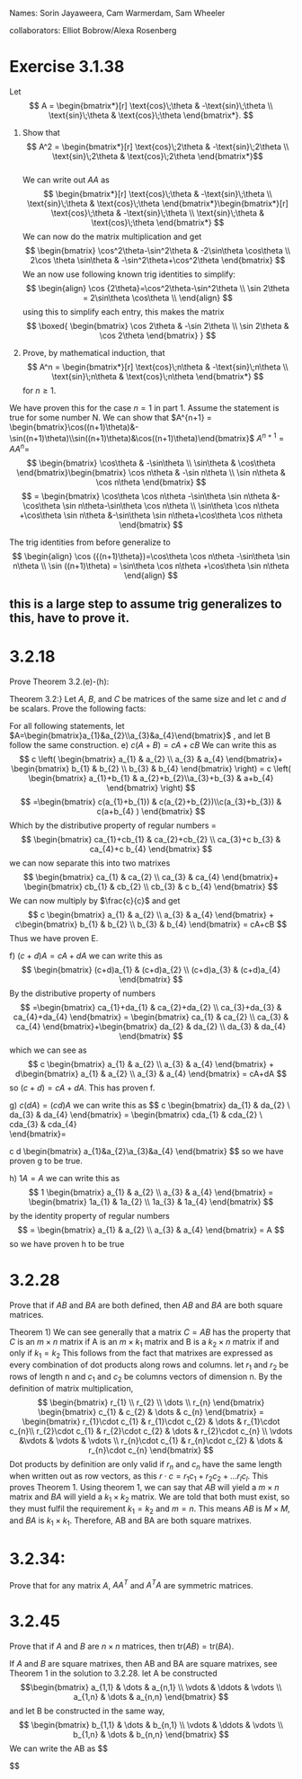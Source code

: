 Names:  Sorin Jayaweera, Cam Warmerdam, Sam Wheeler

collaborators: Elliot Bobrow/Alexa Rosenberg

# Exercise 3.1.38
Let $$
A = \begin{bmatrix*}[r]
        \text{cos}\;\theta & -\text{sin}\;\theta \\
        \text{sin}\;\theta & \text{cos}\;\theta
    \end{bmatrix*}.
$$
1) Show that  $$
A^2 = \begin{bmatrix*}[r]
                \text{cos}\;2\theta & -\text{sin}\;2\theta \\
                \text{sin}\;2\theta & \text{cos}\;2\theta
            \end{bmatrix*}$$     
We can write out $AA$ as 
$$
\begin{bmatrix*}[r]
        \text{cos}\;\theta & -\text{sin}\;\theta \\
        \text{sin}\;\theta & \text{cos}\;\theta
\end{bmatrix*}\begin{bmatrix*}[r]
        \text{cos}\;\theta & -\text{sin}\;\theta \\
        \text{sin}\;\theta & \text{cos}\;\theta
    \end{bmatrix*}
$$
We can now do the matrix multiplication and get
$$
\begin{bmatrix}
\cos^2\theta-\sin^2\theta & -2\sin\theta \cos\theta \\
2\cos \theta \sin\theta & -\sin^2\theta+\cos^2\theta
\end{bmatrix}
$$
We an now use following known trig identities to simplify:
$$
\begin{align}
\cos {2\theta}=\cos^2\theta-\sin^2\theta \\
\sin 2\theta = 2\sin\theta \cos\theta \\
\end{align}
$$
using this to simplify each entry, this makes the matrix
$$
\boxed{
\begin{bmatrix}
\cos 2\theta & -\sin 2\theta \\
\sin 2\theta &  \cos 2\theta
\end{bmatrix}
}
$$

1) Prove, by mathematical induction, that
$$
A^n = \begin{bmatrix*}[r]
\text{cos}\;n\theta & -\text{sin}\;n\theta \\
\text{sin}\;n\theta & \text{cos}\;n\theta
\end{bmatrix*}
$$for $n \geq 1$.

We have proven this for the case $n=1$ in part 1. Assume the statement is true for some number N. We can show that $A^{n+1} = \begin{bmatrix}\cos((n+1)\theta)&-\sin((n+1)\theta)\\sin((n+1)\theta)&\cos((n+1)\theta)\end{bmatrix}$ 
$A^{n+1}=AA^{n} =$
$$
\begin{bmatrix}
\cos\theta & -\sin\theta \\
\sin\theta & \cos\theta
\end{bmatrix}\begin{bmatrix}
\cos n\theta & -\sin n\theta \\
\sin n\theta & \cos n\theta
\end{bmatrix}
$$
$$
= \begin{bmatrix}
\cos\theta \cos n\theta  -\sin\theta \sin n\theta &-\cos\theta \sin n\theta-\sin\theta \cos n\theta \\
\sin\theta \cos n\theta +\cos\theta \sin n\theta &-\sin\theta \sin n\theta+\cos\theta \cos n\theta  
\end{bmatrix}
$$


The trig identities from before generalize to
$$
\begin{align}
\cos ({(n+1)\theta})=\cos\theta \cos n\theta  -\sin\theta \sin n\theta \\
\sin ((n+1)\theta) = \sin\theta \cos n\theta +\cos\theta \sin n\theta 
\end{align}
$$
## this is a large step to assume trig generalizes to this, have to prove it. 



# 3.2.18

Prove Theorem 3.2.(e)-(h):

Theorem 3.2:} Let $A$, $B$, and $C$ be matrices of the same size and let $c$ and $d$ be scalars. Prove the following facts: 

For all following statements, let $A=\begin{bmatrix}a_{1}&a_{2}\\a_{3}&a_{4}\end{bmatrix}$ , and let B follow the same construction.
e) $c(A + B) = cA + cB$
We can write this as
$$
c \left( \begin{bmatrix}
a_{1} & a_{2} \\
a_{3} & a_{4}
\end{bmatrix}+
\begin{bmatrix}
b_{1} & b_{2} \\
b_{3} & b_{4}
\end{bmatrix} \right) = 
c \left( \begin{bmatrix}
a_{1}+b_{1} & a_{2}+b_{2}\\a_{3}+b_{3} & a+b_{4} 
\end{bmatrix} \right) $$
$$
=\begin{bmatrix}
c(a_{1}+b_{1}) & c(a_{2}+b_{2})\\c(a_{3}+b_{3}) & c(a+b_{4} )
\end{bmatrix}
$$
Which by the distributive property of regular numbers $=$ 
$$
\begin{bmatrix}
ca_{1}+cb_{1} & ca_{2}+cb_{2} \\
ca_{3}+c b_{3} & ca_{4}+c b_{4}
\end{bmatrix}
$$
we can now separate this into two matrixes
$$
\begin{bmatrix}
ca_{1} & ca_{2} \\
ca_{3} & ca_{4}
\end{bmatrix}+
\begin{bmatrix}
cb_{1} & cb_{2} \\
cb_{3} & c b_{4}
\end{bmatrix}
$$
We can now multiply by $\frac{c}{c}$ and get
$$
c \begin{bmatrix}
a_{1} & a_{2} \\
a_{3} & a_{4}
\end{bmatrix}
+
c\begin{bmatrix}
b_{1} & b_{2} \\
b_{3} & b_{4}
\end{bmatrix} = cA+cB
$$
Thus we have proven E.

f) $(c + d)A = cA + dA$
we can write this as
$$
\begin{bmatrix}
(c+d)a_{1} & (c+d)a_{2} \\
(c+d)a_{3} & (c+d)a_{4}
\end{bmatrix}
$$
By the distributive property of numbers
$$
=\begin{bmatrix}
ca_{1}+da_{1} & ca_{2}+da_{2} \\
ca_{3}+da_{3} & ca_{4}+da_{4}
\end{bmatrix} = \begin{bmatrix}
ca_{1} & ca_{2} \\
ca_{3} & ca_{4}
\end{bmatrix}+\begin{bmatrix}
da_{2} & da_{2} \\
da_{3} & da_{4}
\end{bmatrix}
$$
which we can see as
$$
c \begin{bmatrix}
a_{1} & a_{2} \\
a_{3} & a_{4}
\end{bmatrix} + d\begin{bmatrix}
a_{1} & a_{2} \\
a_{3} & a_{4}
\end{bmatrix} = cA+dA
$$
so $(c+d)=cA+dA$. This has proven f.

g) $c(dA) = (cd)A$
we can write this as
$$
c \begin{bmatrix}
da_{1} & da_{2} \\
da_{3} & da_{4}
\end{bmatrix} = 
\begin{bmatrix}
cda_{1} & cda_{2} \\
cda_{3} & cda_{4}\
\end{bmatrix}=

c d \begin{bmatrix}
a_{1}&a_{2}\\a_{3}&a_{4}
\end{bmatrix}
$$
so we have proven g to be true.

h) $1A = A$
we can write this as
$$
1 \begin{bmatrix}
a_{1} & a_{2} \\
a_{3} & a_{4}
\end{bmatrix} =  \begin{bmatrix}
1a_{1} & 1a_{2} \\
1a_{3} & 1a_{4}
\end{bmatrix}
$$
by the identity property of regular numbers 
$$
=  \begin{bmatrix}
a_{1} & a_{2} \\
a_{3} & a_{4}
\end{bmatrix} = A
$$
so we have proven h to be true


# 3.2.28
Prove that if $AB$ and $BA$ are both defined, then $AB$ and $BA$ are both square matrices.

Theorem 1) We can see generally that a matrix $C = AB$ has the property that $C \text{ is an } m\times n \text{ matrix if A is an } m\times k_{1} \text{ matrix and B is a } k_{2}\times n \text{ matrix }$ if and only if $k_{1}=k_{2}$ 
This follows from the fact that matrixes are expressed as every combination of dot products along rows and columns. let $r_{1} \text{ and } r_{2}$ be rows of length n and $c_{1} \text{ and }  c_{2}$ be columns vectors of dimension n. By the definition of matrix multiplication,
$$
\begin{bmatrix}
r_{1} \\
r_{2} \\
\dots \\
r_{n}
\end{bmatrix} \begin{bmatrix}
c_{1} & c_{2} & \dots & c_{n}
\end{bmatrix} = \begin{bmatrix}
r_{1}\cdot c_{1} & r_{1}\cdot c_{2}  & \dots & r_{1}\cdot c_{n}\\
r_{2}\cdot c_{1} & r_{2}\cdot c_{2} & \dots & r_{2}\cdot c_{n} \\
\vdots &\vdots & \vdots & \vdots \\
r_{n}\cdot c_{1} & r_{n}\cdot c_{2} & \dots & r_{n}\cdot c_{n}
\end{bmatrix}
$$
Dot products by definition are only valid if $r_{n} \text{ and }  c_{n}$ have the same length when written out as row vectors, as this $r\cdot c = r_{1}c_{1}+r_{2}c_{2}+\dots r_{l}c_{l}$. This proves Theorem 1.
Using theorem 1, we can say that $AB$ will yield a $m\times n$ matrix and $BA$ will yield a $k_{1}\times k_{2}$ matrix. We are told that both must exist, so they must fulfil the requirement $k_{1}=k_{2}$ and $m=n$. This means $AB$ is $M\times M$, and $BA$ is $k_{1}\times k_{1}$. Therefore, AB and BA are both square matrixes.

# 3.2.34:
Prove that for any matrix $A$, $AA^T$ and $A^TA$ are symmetric matrices.

# 3.2.45
Prove that if $A$ and $B$ are $n \times n$ matrices, then $\text{tr}(AB) = \text{tr}(BA)$.

If $A\text{ and } B$ are square matrixes, then AB and BA are square matrixes, see Theorem 1 in the solution to 3.2.28. let A be constructed $$\begin{bmatrix}
a_{1,1}  & \dots  & a_{n,1} \\
\vdots  & \ddots & \vdots   \\
a_{1,n} & \dots & a_{n,n}
\end{bmatrix}
$$ and let B be constructed in the same way, $$
\begin{bmatrix}
b_{1,1}  & \dots  & b_{n,1} \\
\vdots  & \ddots & \vdots   \\
b_{1,n} & \dots & b_{n,n}
\end{bmatrix}
$$We can write the AB as 
$$

$$